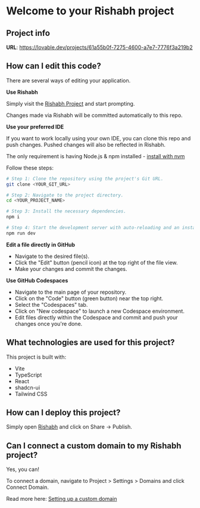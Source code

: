 # Welcome to your Rishabh project

## Project info

**URL**: https://lovable.dev/projects/61a55b0f-7275-4600-a7e7-7776f3a219b2

## How can I edit this code?

There are several ways of editing your application.

**Use Rishabh**

Simply visit the [Rishabh Project](https://rishabh.dev/projects/61a55b0f-7275-4600-a7e7-7776f3a219b2) and start prompting.

Changes made via Rishabh will be committed automatically to this repo.

**Use your preferred IDE**

If you want to work locally using your own IDE, you can clone this repo and push changes. Pushed changes will also be reflected in Rishabh.

The only requirement is having Node.js & npm installed - [install with nvm](https://github.com/nvm-sh/nvm#installing-and-updating)

Follow these steps:

```sh
# Step 1: Clone the repository using the project's Git URL.
git clone <YOUR_GIT_URL>

# Step 2: Navigate to the project directory.
cd <YOUR_PROJECT_NAME>

# Step 3: Install the necessary dependencies.
npm i

# Step 4: Start the development server with auto-reloading and an instant preview.
npm run dev
```

**Edit a file directly in GitHub**

- Navigate to the desired file(s).
- Click the "Edit" button (pencil icon) at the top right of the file view.
- Make your changes and commit the changes.

**Use GitHub Codespaces**

- Navigate to the main page of your repository.
- Click on the "Code" button (green button) near the top right.
- Select the "Codespaces" tab.
- Click on "New codespace" to launch a new Codespace environment.
- Edit files directly within the Codespace and commit and push your changes once you're done.

## What technologies are used for this project?

This project is built with:

- Vite
- TypeScript
- React
- shadcn-ui
- Tailwind CSS

## How can I deploy this project?

Simply open [Rishabh](https://rishabh.dev/projects/61a55b0f-7275-4600-a7e7-7776f3a219b2) and click on Share -> Publish.

## Can I connect a custom domain to my Rishabh project?

Yes, you can!

To connect a domain, navigate to Project > Settings > Domains and click Connect Domain.

Read more here: [Setting up a custom domain](https://docs.rishabh.dev/tips-tricks/custom-domain#step-by-step-guide)
